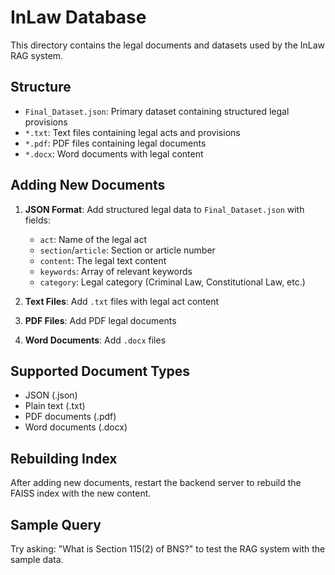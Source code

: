 # InLaw Database

This directory contains the legal documents and datasets used by the InLaw RAG system.

## Structure

- `Final_Dataset.json`: Primary dataset containing structured legal provisions
- `*.txt`: Text files containing legal acts and provisions  
- `*.pdf`: PDF files containing legal documents
- `*.docx`: Word documents with legal content

## Adding New Documents

1. **JSON Format**: Add structured legal data to `Final_Dataset.json` with fields:
   - `act`: Name of the legal act
   - `section`/`article`: Section or article number
   - `content`: The legal text content
   - `keywords`: Array of relevant keywords
   - `category`: Legal category (Criminal Law, Constitutional Law, etc.)

2. **Text Files**: Add `.txt` files with legal act content
3. **PDF Files**: Add PDF legal documents
4. **Word Documents**: Add `.docx` files

## Supported Document Types

- JSON (.json)
- Plain text (.txt)
- PDF documents (.pdf)
- Word documents (.docx)

## Rebuilding Index

After adding new documents, restart the backend server to rebuild the FAISS index with the new content.

## Sample Query

Try asking: "What is Section 115(2) of BNS?" to test the RAG system with the sample data.